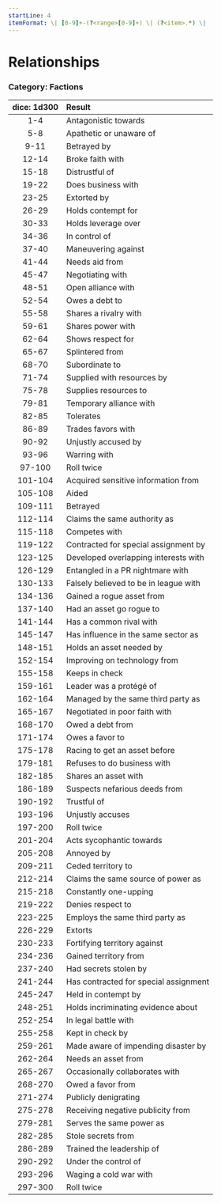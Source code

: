 ```yaml
---
startLine: 4
itemFormat: \| [0-9]+-(?<range>[0-9]+) \| (?<item>.*) \|
---
```

# Relationships
### Category: Factions

| dice: 1d300 | Result |
|:----:|:-------|
| 1-4 | Antagonistic towards |
| 5-8 | Apathetic or unaware of |
| 9-11 | Betrayed by |
| 12-14 | Broke faith with |
| 15-18 | Distrustful of |
| 19-22 | Does business with |
| 23-25 | Extorted by |
| 26-29 | Holds contempt for |
| 30-33 | Holds leverage over |
| 34-36 | In control of |
| 37-40 | Maneuvering against |
| 41-44 | Needs aid from |
| 45-47 | Negotiating with |
| 48-51 | Open alliance with |
| 52-54 | Owes a debt to |
| 55-58 | Shares a rivalry with |
| 59-61 | Shares power with |
| 62-64 | Shows respect for |
| 65-67 | Splintered from |
| 68-70 | Subordinate to |
| 71-74 | Supplied with resources by |
| 75-78 | Supplies resources to |
| 79-81 | Temporary alliance with |
| 82-85 | Tolerates |
| 86-89 | Trades favors with |
| 90-92 | Unjustly accused by |
| 93-96 | Warring with |
| 97-100 | Roll twice |
| 101-104 | Acquired sensitive information from |
| 105-108 | Aided |
| 109-111 | Betrayed |
| 112-114 | Claims the same authority as |
| 115-118 | Competes with |
| 119-122 | Contracted for special assignment by |
| 123-125 | Developed overlapping interests with |
| 126-129 | Entangled in a PR nightmare with |
| 130-133 | Falsely believed to be in league with |
| 134-136 | Gained a rogue asset from |
| 137-140 | Had an asset go rogue to |
| 141-144 | Has a common rival with |
| 145-147 | Has influence in the same sector as |
| 148-151 | Holds an asset needed by |
| 152-154 | Improving on technology from |
| 155-158 | Keeps in check |
| 159-161 | Leader was a protégé of |
| 162-164 | Managed by the same third party as |
| 165-167 | Negotiated in poor faith with |
| 168-170 | Owed a debt from |
| 171-174 | Owes a favor to |
| 175-178 | Racing to get an asset before |
| 179-181 | Refuses to do business with |
| 182-185 | Shares an asset with |
| 186-189 | Suspects nefarious deeds from |
| 190-192 | Trustful of |
| 193-196 | Unjustly accuses |
| 197-200 | Roll twice |
| 201-204 | Acts sycophantic towards |
| 205-208 | Annoyed by |
| 209-211 | Ceded territory to |
| 212-214 | Claims the same source of power as |
| 215-218 | Constantly one-upping |
| 219-222 | Denies respect to |
| 223-225 | Employs the same third party as |
| 226-229 | Extorts |
| 230-233 | Fortifying territory against |
| 234-236 | Gained territory from |
| 237-240 | Had secrets stolen by |
| 241-244 | Has contracted for special assignment |
| 245-247 | Held in contempt by |
| 248-251 | Holds incriminating evidence about |
| 252-254 | In legal battle with |
| 255-258 | Kept in check by |
| 259-261 | Made aware of impending disaster by |
| 262-264 | Needs an asset from |
| 265-267 | Occasionally collaborates with |
| 268-270 | Owed a favor from |
| 271-274 | Publicly denigrating |
| 275-278 | Receiving negative publicity from |
| 279-281 | Serves the same power as |
| 282-285 | Stole secrets from |
| 286-289 | Trained the leadership of |
| 290-292 | Under the control of |
| 293-296 | Waging a cold war with |
| 297-300 | Roll twice |